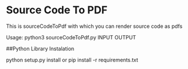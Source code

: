 # Source Code To PDF

This is sourceCodeToPdf with which you can render source code as pdfs

Usage: python3 sourceCodeToPdf.py INPUT OUTPUT

##Python Library Instalation

python setup.py install
or
pip install -r requirements.txt
